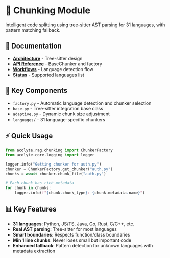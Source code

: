 # 🔪 Chunking Module

Intelligent code splitting using tree-sitter AST parsing for 31 languages, with pattern matching fallback.

## 📑 Documentation

- **[Architecture](../docs/ARCHITECTURE.md#decision-1-tree-sitter-for-all-chunking)** - Tree-sitter design
- **[API Reference](../docs/REFERENCE.md#chunkingbasepy)** - BaseChunker and factory
- **[Workflows](../docs/WORKFLOWS.md#chunking-decision-tree)** - Language detection flow
- **[Status](../docs/STATUS.md#chunking)** - Supported languages list

## 🔧 Key Components

- `factory.py` - Automatic language detection and chunker selection
- `base.py` - Tree-sitter integration base class
- `adaptive.py` - Dynamic chunk size adjustment
- `languages/` - 31 language-specific chunkers

## ⚡ Quick Usage

```python
from acolyte.rag.chunking import ChunkerFactory
from acolyte.core.logging import logger

logger.info("Getting chunker for auth.py")
chunker = ChunkerFactory.get_chunker("auth.py")
chunks = await chunker.chunk_file("auth.py")

# Each chunk has rich metadata
for chunk in chunks:
    logger.info(f"{chunk.chunk_type}: {chunk.metadata.name}")
```

## 📊 Key Features

- **31 languages**: Python, JS/TS, Java, Go, Rust, C/C++, etc.
- **Real AST parsing**: Tree-sitter for most languages
- **Smart boundaries**: Respects function/class boundaries
- **Min 1 line chunks**: Never loses small but important code
- **Enhanced fallback**: Pattern detection for unknown languages with metadata extraction

